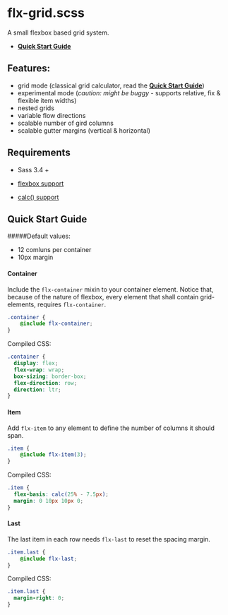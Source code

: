 # flx-grid.scss
A small flexbox based grid system.

- **[Quick Start Guide](https://github.com/colorlight4/flx-grid.scss/#user-content-quick-start-guide)**

## Features:

- grid mode (classical grid calculator, read the **[Quick Start Guide](https://github.com/colorlight4/flx-grid.scss/#user-content-quick-start-guide)**)
- experimental mode (*caution: might be buggy* - supports relative, fix & flexible item widths)
- nested grids
- variable flow directions
- scalable number of gird columns
- scalable gutter margins (vertical & horizontal)

## Requirements
- Sass 3.4 +

- [flexbox support](http://caniuse.com/#search=flex)
- [calc() support](http://caniuse.com/#search=calc)

## Quick Start Guide

#####Default values:
- 12 comluns per container
- 10px margin

#### Container
Include the `flx-container` mixin to your container element.
Notice that, because of the nature of flexbox, every element that shall contain grid-elements, requires `flx-container`.

```scss
.container {
	@include flx-container;
}
```
Compiled CSS:
```css
.container {
  display: flex;
  flex-wrap: wrap;
  box-sizing: border-box;
  flex-direction: row;
  direction: ltr;
}
```
#### Item
Add `flx-item` to any element to define the number of columns it should span.

```scss
.item {
	@include flx-item(3);
}
```

Compiled CSS:
```css
.item {
  flex-basis: calc(25% - 7.5px);
  margin: 0 10px 10px 0;
}
```
#### Last
The last item in each row needs `flx-last` to reset the spacing margin.

```scss
.item.last {
	@include flx-last;
}
```

Compiled CSS:
```css
.item.last {
  margin-right: 0;
}
```
